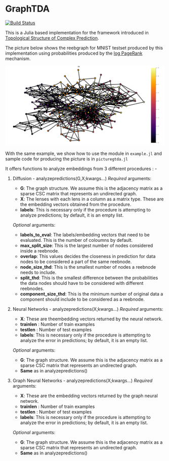 # GraphTDA

[![Build Status](https://github.com/dishashur/GraphTDA.jl/actions/workflows/CI.yml/badge.svg?branch=main)](https://github.com/dishashur/GraphTDA.jl/actions/workflows/CI.yml?query=branch%3Amain)


This is a Julia based implementation for the framework introduced in [Topological Structure of Complex Prediction](https://arxiv.org/abs/2207.14358). 

The picture below shows the reebgraph for MNIST testset produced by this implementation using probabilities produced by the [log PageRank](https://arxiv.org/abs/2207.11321) mechanism.

![Reebgraph of the MNIST test set using Kamada-Kawai layout](src/reeb_kk_julia.png)

With the same example, we show how to use the module in `example.jl` and sample code for producing the picture is in `picturegtda.jl`

It offers functions to analyze embeddings from 3 different procedures : -

1. Diffusion - analyzepredictions(G,X;kwargs...) 
    _Required_ arguments:
    - **G**: The graph structure. We assume this is the adjacency matrix as a sparse CSC matrix that represents an undirected graph. 
    - **X**: The lenses with each lens in a column as a matrix type. These are the embedding vectors obtained from the procedure.
    - **labels**: This is necessary only if the procedure is attempting to analyze predictions; by default, it is an empty list.

    _Optional_ arguments:
    - **labels_to_eval**: The labels/embedding vectors that need to be evaluated. This is the number of coloumns by default.
    - **max_split_size**: This is the largest number of nodes considered inside a reebnode.
    - **overlap**: This values decides the closeness in prediction for data nodes to be considered a part of the same reebnode.
    - **node_size_thd**: This is the smallest number of nodes a reebnode needs to include.
    - **split_thd**: This is the smallest difference between the probabilities the data nodes should have to be considered with different reebnodes.
    - **component_size_thd**: This is the minimum number of original data a component should include to be considered as a reebnode.


2. Neural Networks - analyzepredictions(X;kwargs...) 
     _Required_ arguments:
    - **X**: These are theembedding vectors returned by the neural network.
    - **trainlen** : Number of train examples
    - **testlen** : Number of test examples
    - **labels**: This is necessary only if the procedure is attempting to analyze the error in predictions; by default, it is an empty list.

    _Optional_ arguments:
    - **G**: The graph structure. We assume this is the adjacency matrix as a sparse CSC matrix that represents an undirected graph. 
    - **Same** as in analyzepredictions() 

3. Graph Neural Networks - analyzepredictions(X;kwargs...) 
     _Required_ arguments:
    - **X**: These are the embedding vectors returned by the graph neural network.
    - **trainlen** : Number of train examples
    - **testlen** : Number of test examples
    - **labels**: This is necessary only if the procedure is attempting to analyze the error in predictions; by default, it is an empty list.

    _Optional_ arguments:
    - **G**: The graph structure. We assume this is the adjacency matrix as a sparse CSC matrix that represents an undirected graph. 
    - **Same** as in analyzepredictions() 


